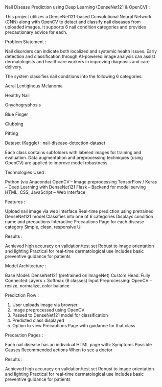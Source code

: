 Nail Disease Prediction using Deep Learning (DenseNet121 & OpenCV) :

This project utilizes a DenseNet121-based Convolutional Neural Network (CNN) along with OpenCV to detect and classify nail diseases from uploaded images. It supports 6 nail condition categories and provides precautionary advice for each.

Problem Statement :

Nail disorders can indicate both localized and systemic health issues. Early detection and classification through AI-powered image analysis can assist dermatologists and healthcare workers in improving diagnosis and care delivery.


The system classifies nail conditions into the following 6 categories:

Acral Lentiginous Melanoma

Healthy Nail  

Onychogryphosis

Blue Finger

Clubbing

Pitting


Dataset (Kaggle) : nail-disease-detection-dataset

Each class contains subfolders with labeled images for training and evaluation. Data augmentation and preprocessing techniques (using OpenCV) are applied to improve model robustness.

Technologies Used :

Python (via Anaconda)
OpenCV – Image preprocessing
TensorFlow / Keras – Deep Learning with DenseNet121
Flask – Backend for model serving
HTML, CSS, JavaScript – Web Interface

Features :

Upload nail image via web interface
Real-time prediction using pretrained DenseNet121 model
Classifies into one of 6 categories
Displays condition name and precautions
Interactive Precautions Page for each disease category
Simple, clean, responsive UI

Results :

Achieved high accuracy on validation/test set
Robust to image orientation and lighting
Practical for real-time dermatological use
Includes basic preventive guidance for patients

Model Architecture :

Base Model: DenseNet121 (pretrained on ImageNet)
Custom Head: Fully Connected Layers + Softmax (6 classes)
Input Preprocessing: OpenCV – resize, normalize, color balance

Prediction Flow :

1. User uploads image via browser
2. Image preprocessed using OpenCV
3. Passed to DenseNet121 model for classification
4. Predicted class displayed
5. Option to view Precautions Page with guidance for that class

Precaution Pages :

Each nail disease has an individual HTML page with:
Symptoms
Possible Causes
Recommended actions
When to see a doctor

Results :

Achieved high accuracy on validation/test set
Robust to image orientation and lighting
Practical for real-time dermatological use
Includes basic preventive guidance for patients
